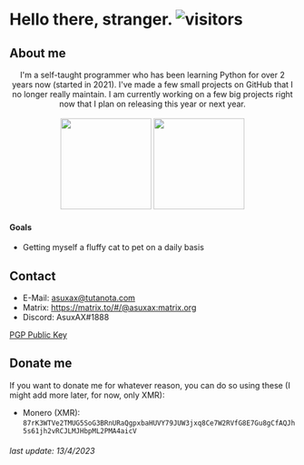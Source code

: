 # Hello there, stranger. ![visitors](https://visitor-badge.laobi.icu/badge?page_id=AsuxAX)
## About me
<div align="center">
  I'm a self-taught programmer who has been learning Python for over 2 years now (started in 2021).
  I've made a few small projects on GitHub that I no longer really maintain. I am currently working on a few big projects right now that I plan on releasing this year or   next year.
  <br><br>
  <img height="160px" src="https://github-readme-stats.vercel.app/api?username=AsuxAX&theme=dark&show_icons=false&hide_border=true&count_private=true">
  <img height="160px" src="https://github-readme-stats.vercel.app/api/top-langs/?username=AsuxAX&theme=dark&show_icons=true&hide_border=true">
</div>



#### Goals
- Getting myself a fluffy cat to pet on a daily basis

## Contact
- E-Mail: asuxax@tutanota.com
- Matrix: https://matrix.to/#/@asuxax:matrix.org
- Discord: AsuxAX#1888

[PGP Public Key](asuxax_0xAF52AF36_public.asc)


## Donate me
If you want to donate me for whatever reason, you can do so using these (I might add more later, for now, only XMR):
- Monero (XMR): `87rK3WTVe2TMUG5SoG3BRnURaQgpxbaHUVY79JUW3jxq8Ce7W2RVfG8E7Gu8gCfAQJh5s61jh2vRCJLMJHbpML2PMA4aicV`

###### last update: 13/4/2023
